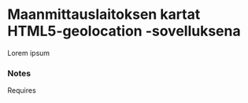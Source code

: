 
Maanmittauslaitoksen kartat HTML5-geolocation -sovelluksena
===========================================================

Lorem ipsum

### Notes

Requires 

